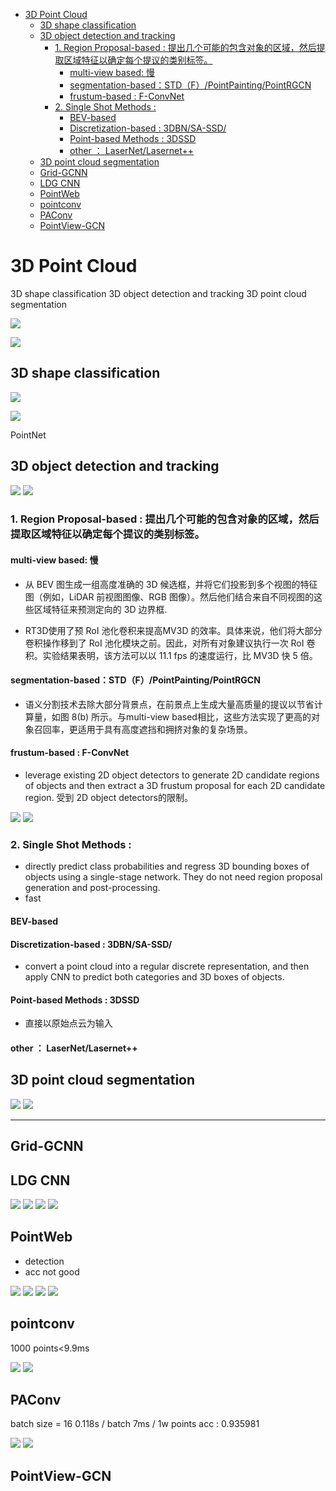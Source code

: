 - [3D Point Cloud](#3d-point-cloud)
  - [3D shape classification](#3d-shape-classification)
  - [3D object detection and tracking](#3d-object-detection-and-tracking)
    - [1. Region Proposal-based : 提出几个可能的包含对象的区域，然后提取区域特征以确定每个提议的类别标签。](#1-region-proposal-based--提出几个可能的包含对象的区域然后提取区域特征以确定每个提议的类别标签)
      - [multi-view based: 慢](#multi-view-based-慢)
      - [segmentation-based：STD（F）/PointPainting/PointRGCN](#segmentation-basedstdfpointpaintingpointrgcn)
      - [frustum-based : F-ConvNet](#frustum-based--f-convnet)
    - [2. Single Shot Methods :](#2-single-shot-methods-)
      - [BEV-based](#bev-based)
      - [Discretization-based : 3DBN/SA-SSD/](#discretization-based--3dbnsa-ssd)
      - [Point-based Methods : 3DSSD](#point-based-methods--3dssd)
      - [other ： LaserNet/Lasernet++](#other--lasernetlasernet)
  - [3D point cloud segmentation](#3d-point-cloud-segmentation)
  - [Grid-GCNN](#grid-gcnn)
  - [LDG CNN](#ldg-cnn)
  - [PointWeb](#pointweb)
  - [pointconv](#pointconv)
  - [PAConv](#paconv)
  - [PointView-GCN](#pointview-gcn)

# 3D Point Cloud

 3D shape classification
 3D object detection and tracking
 3D point cloud segmentation
 
 ![](pic/2022-03-29-09-31-36.png)

![](https://github.com/Printeger/printeger.github.io/raw/main/_posts/pic/2022-03-29-09-31-36.png)

 ## 3D shape classification

![](pic/2022-03-29-09-33-41.png)

![](https://github.com/Printeger/printeger.github.io/raw/main/_posts/pic/2022-03-29-09-33-41.png)

PointNet



##  3D object detection and tracking

![](pic/2022-03-29-09-34-31.png)
![](https://github.com/Printeger/printeger.github.io/raw/main/_posts/pic/2022-03-29-09-34-31.png)
### 1. Region Proposal-based : 提出几个可能的包含对象的区域，然后提取区域特征以确定每个提议的类别标签。
        
#### multi-view based: 慢
- 从 BEV 图生成一组高度准确的 3D 候选框，并将它们投影到多个视图的特征图（例如，LiDAR 前视图图像、RGB 图像）。然后他们结合来自不同视图的这些区域特征来预测定向的 3D 边界框.  

- RT3D使用了预 RoI 池化卷积来提高MV3D 的效率。具体来说，他们将大部分卷积操作移到了 RoI 池化模块之前。因此，对所有对象建议执行一次 RoI 卷积。实验结果表明，该方法可以以 11.1 fps 的速度运行，比 MV3D 快 5 倍。

#### segmentation-based：STD（F）/PointPainting/PointRGCN
- 语义分割技术去除大部分背景点，在前景点上生成大量高质量的提议以节省计算量，如图 8(b) 所示。与multi-view based相比，这些方法实现了更高的对象召回率，更适用于具有高度遮挡和拥挤对象的复杂场景。
#### frustum-based : F-ConvNet
- leverage existing 2D object detectors to generate 2D candidate regions of objects and then extract a 3D frustum proposal for each 2D candidate region. 受到 2D object detectors的限制。

![](pic/2022-03-29-10-17-47.png)
![](https://github.com/Printeger/printeger.github.io/raw/main/_posts/pic/2022-03-29-10-17-47.png)


### 2. Single Shot Methods : 
- directly predict class probabilities and regress 3D bounding boxes of objects using a single-stage network. They do not need region proposal generation and post-processing.
- fast
#### BEV-based

#### Discretization-based : 3DBN/SA-SSD/
-  convert a point cloud into a regular discrete representation, and then apply CNN to predict both categories and 3D boxes of objects.

#### Point-based Methods : 3DSSD
- 直接以原始点云为输入

#### other ： LaserNet/Lasernet++

## 3D point cloud segmentation
![](pic/2022-03-29-09-35-30.png)
![](https://github.com/Printeger/printeger.github.io/raw/main/_posts/pic/2022-03-29-09-35-30.png)

--------------------------------------------------------------------
## Grid-GCNN


## LDG CNN

![](pic/2022-04-06-18-06-08.png)
![](https://github.com/Printeger/printeger.github.io/raw/main/_posts/pic/2022-04-06-18-06-08.png)
![](pic/2022-04-06-18-03-40.png)
![](https://github.com/Printeger/printeger.github.io/raw/main/_posts/pic/2022-04-06-18-03-40.png)
## PointWeb
- detection
- acc not good

![](pic/2022-04-07-15-07-31.png)
![](https://github.com/Printeger/printeger.github.io/raw/main/_posts/pic/2022-04-07-15-07-31.png)
![](pic/2022-04-07-15-15-00.png)
![](https://github.com/Printeger/printeger.github.io/raw/main/_posts/pic/2022-04-07-15-15-00.png)
## pointconv
1000 points<9.9ms

![](pic/2022-04-18-13-25-04.png)
![](https://github.com/Printeger/printeger.github.io/raw/main/_posts/pic/2022-04-18-13-25-04.png)
## PAConv
batch size = 16 
0.118s / batch
7ms / 1w points
acc : 0.935981

![](pic/2022-04-19-14-46-48.png)
![](https://github.com/Printeger/printeger.github.io/raw/main/_posts/pic/2022-04-19-14-46-48.png)
## PointView-GCN
